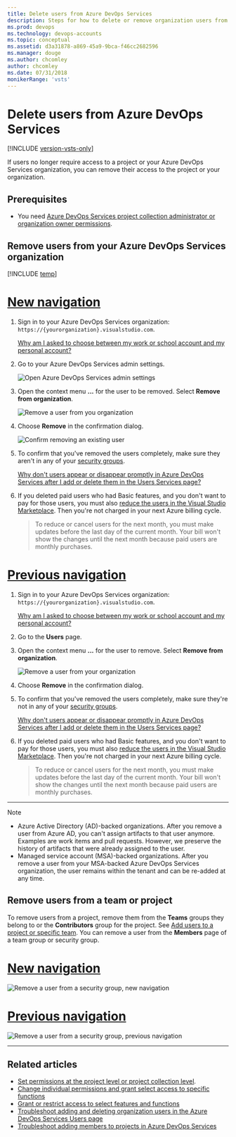 ```yaml
---
title: Delete users from Azure DevOps Services
description: Steps for how to delete or remove organization users from Azure DevOps Services and remove users from a team or project
ms.prod: devops
ms.technology: devops-accounts
ms.topic: conceptual
ms.assetid: d3a31878-a869-45a9-9bca-f46cc2682596
ms.manager: douge
ms.author: chcomley
author: chcomley
ms.date: 07/31/2018
monikerRange: 'vsts'
---
```


# Delete users from Azure DevOps Services  

[!INCLUDE [version-vsts-only](../../_shared/version-vsts-only.md)]

If users no longer require access to a project or your Azure DevOps Services organization, you can remove their access to the project or your organization.  

## Prerequisites  

- You need [Azure DevOps Services project collection administrator or organization owner permissions](../../organizations/security/set-project-collection-level-permissions.md?toc=/vsts/organizations/accounts/toc.json&bc=/vsts/organizations/accounts/breadcrumb/toc.json).

## Remove users from your Azure DevOps Services organization

[!INCLUDE [temp](../../boards/_shared/new-agile-hubs-feature.md)]

# [New navigation](#tab/new-nav)

1. Sign in to your Azure DevOps Services organization: ```https://{yourorganization}.visualstudio.com```.

   [Why am I asked to choose between my work or school account and my personal account?](faq-create-organization.md#ChooseOrgAcctMSAcct)

2. Go to your Azure DevOps Services admin settings.

    ![Open Azure DevOps Services admin settings](../../_shared/_img/settings/open-admin-settings-vert.png)

3. Open the context menu **...**  for the user to be removed. Select **Remove from organization**.

   ![Remove a user from you organization](_img/delete-user/remove-user-from-organization.png)

4. Choose **Remove** in the confirmation dialog.

   ![Confirm removing an existing user](_img/delete-user/confirm-remove-existing-user.png)

5. To confirm that you've removed the users completely, make sure they aren't in any of your [security groups](../../organizations/security/add-users-team-project.md). 

   [Why don't users appear or disappear promptly in Azure DevOps Services after I add or delete them in the Users Services page?](faq-add-delete-users.md#users-delay)

6. If you deleted paid users who had Basic features, and you don't want to pay for those users, you must also [reduce the users in the Visual Studio Marketplace](../billing/buy-basic-access-add-users.md). Then you're not charged in your next Azure billing cycle.

   > To reduce or cancel users for the next month, you must make updates before the last day of the current month.
   > Your bill won't show the changes until the next month because paid users are monthly purchases.

# [Previous navigation](#tab/prev-nav)

1. Sign in to your Azure DevOps Services organization: ```https://{yourorganization}.visualstudio.com```.

   [Why am I asked to choose between my work or school account and my personal account?](faq-add-delete-users.md#ChooseOrgAcctMSAcct)

2. Go to the **Users** page.

3. Open the context menu **...** for the user to remove. Select **Remove from organization**.

   ![![Remove a user from your organization](_img/delete-user/remove-user.png)
](_img/_shared/remove-from-organization-menu-selection.png)

4. Choose **Remove** in the confirmation dialog.

5. To confirm that you've removed the users completely, make sure they're not in any of your [security groups](../../organizations/security/add-users-team-project.md). 

   [Why don't users appear or disappear promptly in Azure DevOps Services after I add or delete them in the Users Services page?](faq-add-delete-users.md#users-delay)

6. If you deleted paid users who had Basic features, and you don't want to pay for those users, you must also [reduce the users in the Visual Studio Marketplace](../billing/buy-basic-access-add-users.md). Then you're not charged in your next Azure billing cycle.

   > To reduce or cancel users for the next month, you must make updates before the last day of the current month.
   > Your bill won't show the changes until the next month because paid users are monthly purchases.

---

> [!NOTE]
> - Azure Active Directory (AD)-backed organizations. After you remove a user from Azure AD, you can't assign artifacts to that user anymore. Examples are work items and pull requests. However, we preserve the history of artifacts that were already assigned to the user.
> - Managed service account (MSA)-backed organizations. After you remove a user from your MSA-backed Azure DevOps Services organization, the user remains within the tenant and can be re-added at any time.

## Remove users from a team or project

To remove users from a project, remove them from the **Teams** groups they belong to or the **Contributors** group for the project. See [Add users to a project or specific team](../../organizations/security/add-users-team-project.md). You can remove a user from the **Members** page of a team group or security group.

# [New navigation](#tab/new-nav)

![Remove a user from a security group, new navigation](_img/delete-user/remove-user-from-project.png)

# [Previous navigation](#tab/prev-nav)

![Remove a user from a security group, previous navigation](_img/delete-user/remove-user.png)

---

## Related articles

- [Set permissions at the project level or project collection level](../../organizations/security/set-project-collection-level-permissions.md). 
- [Change individual permissions and grant select access to specific functions](../../organizations/security/change-individual-permissions.md)
- [Grant or restrict access to select features and functions](../../organizations/security/restrict-access.md)
- [Troubleshoot adding and deleting organization users in the Azure DevOps Services Users page](faq-add-delete-users.md)
- [Troubleshoot adding members to projects in Azure DevOps Services](faq-add-team-members.md)
